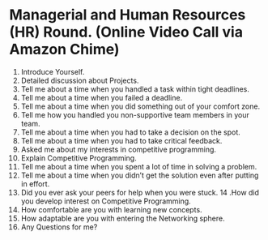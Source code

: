 # Managerial and Human Resources (HR) Round.  (Online Video Call via Amazon Chime)



1. Introduce Yourself.
2. Detailed discussion about Projects.
3. Tell me about a time when you handled a task within tight deadlines.
4. Tell me about a time when you failed a deadline.
5. Tell me about a time when you did something out of your comfort zone.
6. Tell me how you handled you non-supportive team members in your team.
7. Tell me about a time when you had to take a decision on the spot.
8. Tell me about a time when you had to take critical feedback.
9. Asked me about my interests in competitive programming.
10. Explain Competitive Programming.
11. Tell me about a time when you spent a lot of time in solving a problem.
12. Tell me about a time when you didn’t get the solution even after putting in effort.
13. Did you ever ask your peers for help when you were stuck.
14 .How did you develop interest on Competitive Programming.
15. How comfortable are you with learning new concepts.
16. How adaptable are you with entering the Networking sphere.
17. Any Questions for me?
